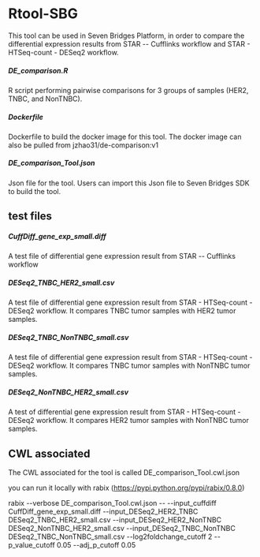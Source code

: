 # Rtool-SBG
This tool can be used in Seven Bridges Platform, in order to compare the differential expression results from STAR -- Cufflinks workflow and STAR - HTSeq-count - DESeq2 workflow. 
  
  
##### DE_comparison.R
R script performing pairwise comparisons for 3 groups of samples (HER2, TNBC, and NonTNBC).

##### Dockerfile
Dockerfile to build the docker image for this tool. The docker image can also be pulled from jzhao31/de-comparison:v1

##### DE_comparison_Tool.json
Json file for the tool. Users can import this Json file to Seven Bridges SDK to build the tool.



## test files
##### CuffDiff_gene_exp_small.diff
A test file of differential gene expression result from STAR -- Cufflinks workflow

##### DESeq2_TNBC_HER2_small.csv
A test file of differential gene expression result from STAR - HTSeq-count - DESeq2 workflow. It compares TNBC tumor samples with HER2 tumor samples.

##### DESeq2_TNBC_NonTNBC_small.csv
A test file of differential gene expression result from STAR - HTSeq-count - DESeq2 workflow. It compares TNBC tumor samples with NonTNBC tumor samples.

##### DESeq2_NonTNBC_HER2_small.csv
A test of differential gene expression result from STAR - HTSeq-count - DESeq2 workflow. It compares HER2 tumor samples with NonTNBC tumor samples.



## CWL associated
The CWL associated for the tool is called DE_comparison_Tool.cwl.json

you can run it locally with rabix (https://pypi.python.org/pypi/rabix/0.8.0)

  rabix --verbose DE_comparison_Tool.cwl.json -- --input_cuffdiff CuffDiff_gene_exp_small.diff --input_DESeq2_HER2_TNBC DESeq2_TNBC_HER2_small.csv --input_DESeq2_HER2_NonTNBC DESeq2_NonTNBC_HER2_small.csv --input_DESeq2_TNBC_NonTNBC DESeq2_TNBC_NonTNBC_small.csv --log2foldchange_cutoff 2 --p_value_cutoff 0.05 --adj_p_cutoff 0.05
